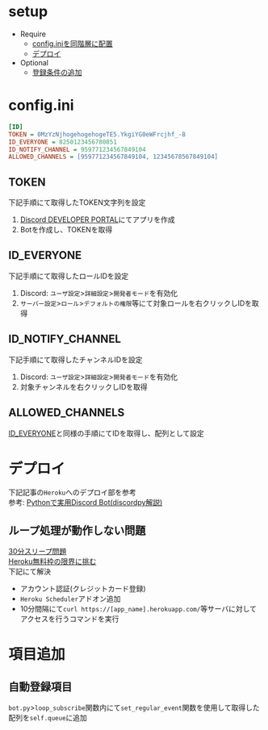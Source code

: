 # setup
- Require
  - [config.iniを同階層に配置](#configini)
  - [デプロイ](#デプロイ)
- Optional
  - [登録条件の追加](#項目追加)

# config.ini
```dummy.ini
[ID]
TOKEN = 0MzYzNjhogehogehogeTE5.YkgiYG0eWFrcjhf_-8
ID_EVERYONE = 8250123456780851
ID_NOTIFY_CHANNEL = 959771234567849104
ALLOWED_CHANNELS = [959771234567849104, 12345678567849104]
```

## TOKEN
下記手順にて取得したTOKEN文字列を設定
1. [Discord DEVELOPER PORTAL](https://discord.com/developers/applications)にてアプリを作成
2. Botを作成し、TOKENを取得

## ID_EVERYONE
下記手順にて取得したロールIDを設定

1. Discord: `ユーザ設定`>`詳細設定`>`開発者モード`を有効化
2. `サーバー設定`>`ロール`>`デフォルトの権限`等にて対象ロールを右クリックしIDを取得

## ID_NOTIFY_CHANNEL
下記手順にて取得したチャンネルIDを設定

1. Discord: `ユーザ設定`>`詳細設定`>`開発者モード`を有効化
2. 対象チャンネルを右クリックしIDを取得

## ALLOWED_CHANNELS
[ID_EVERYONE](#id_everyone)と同様の手順にてIDを取得し、配列として設定

# デプロイ
下記記事の`Heroku`へのデプロイ部を参考  
参考: [Pythonで実用Discord Bot(discordpy解説)](https://qiita.com/1ntegrale9/items/9d570ef8175cf178468f#bot%E3%82%9224%E6%99%82%E9%96%93365%E6%97%A5%E7%A8%BC%E5%83%8D%E3%81%95%E3%81%9B%E3%82%8B)

## ループ処理が動作しない問題
[30分スリープ問題](https://note.com/hidekiikeda/n/nf9c9db122572)  
[Heroku無料枠の限界に挑む](https://qiita.com/Oyuki123/items/855aa97e5ce27e44079f)  
下記にて解決  

- アカウント認証(クレジットカード登録)
- `Heroku Scheduler`アドオン追加
- 10分間隔にて`curl https://[app_name].herokuapp.com/`等サーバに対してアクセスを行うコマンドを実行

# 項目追加
## 自動登録項目
`bot.py`>`loop_subscribe`関数内にて`set_regular_event`関数を使用して取得した配列を`self.queue`に追加